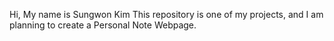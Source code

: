 Hi, My name is Sungwon Kim
This repository is one of my projects, and I am planning to create a Personal Note Webpage.

